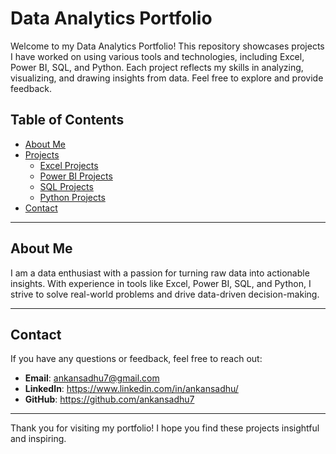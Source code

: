 # Data Analytics Portfolio

Welcome to my Data Analytics Portfolio! This repository showcases projects I have worked on using various tools and technologies, including Excel, Power BI, SQL, and Python. Each project reflects my skills in analyzing, visualizing, and drawing insights from data. Feel free to explore and provide feedback.

## Table of Contents

- [About Me](#about-me)
- [Projects](#projects)
  - [Excel Projects](#excel-projects)
  - [Power BI Projects](#power-bi-projects)
  - [SQL Projects](#sql-projects)
  - [Python Projects](#python-projects)
- [Contact](#contact)

---

## About Me

I am a data enthusiast with a passion for turning raw data into actionable insights. With experience in tools like Excel, Power BI, SQL, and Python, I strive to solve real-world problems and drive data-driven decision-making.

---

## Contact

If you have any questions or feedback, feel free to reach out:

- **Email**: ankansadhu7@gmail.com
- **LinkedIn**: https://www.linkedin.com/in/ankansadhu/
- **GitHub**: https://github.com/ankansadhu7
---

Thank you for visiting my portfolio! I hope you find these projects insightful and inspiring.

